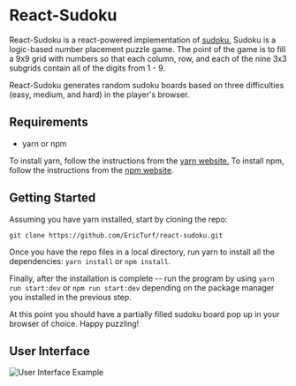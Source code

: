 # React-Sudoku

React-Sudoku is a react-powered implementation of [sudoku.](https://en.wikipedia.org/wiki/Sudoku) Sudoku is a logic-based number placement puzzle game. The point of the game is to fill a 9x9 grid with numbers so that each column, row, and each of the nine 3x3 subgrids contain all of the digits from 1 - 9.

React-Sudoku generates random sudoku boards based on three difficulties (easy, medium, and hard) in the player's browser.

## Requirements
* yarn or npm

To install yarn, follow the instructions from the [yarn website.](https://yarnpkg.com/lang/en/docs/install) To install npm, follow the instructions from the [npm website](https://www.npmjs.com/get-npm).

## Getting Started

Assuming you have yarn installed, start by cloning the repo:
```
git clone https://github.com/EricTurf/react-sudoku.git
```
Once you have the repo files in a local directory, run yarn to install all the dependencies:
```yarn install``` or ```npm install```.

Finally, after the installation is complete -- run the program by using ```yarn run start:dev``` or ```npm run start:dev``` depending on the package manager you installed in the previous step.

At this point you should have a partially filled sudoku board pop up in your browser of choice. Happy puzzling!

## User Interface

![User Interface Example](/assets/UI.png)